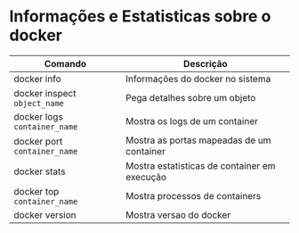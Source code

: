 # Informações e Estatisticas sobre o docker

Comando | Descrição
---|---
docker info | Informações do docker no sistema
docker inspect `object_name` | Pega detalhes sobre um objeto
docker logs `container_name` | Mostra os logs de um container
docker port `container_name` | Mostra as portas mapeadas de um container
docker stats | Mostra estatisticas de container em execução
docker top `container_name` | Mostra processos de containers
docker version | Mostra versao do docker